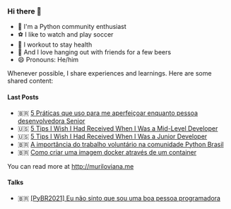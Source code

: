 ### Hi there 👋

- 🐍 I'm a Python community enthusiast
- ⚽ I like to watch and play soccer
- 💪 I workout to stay health
- 🍻 And I love hanging out with friends for a few beers
- 😄 Pronouns: He/him

Whenever possible, I share experiences and learnings. Here are some shared content:

#### Last Posts

* 🇧🇷 [5 Práticas que uso para me aperfeiçoar enquanto pessoa desenvolvedora Senior](https://muriloviana.me/posts/5-praticas-que-uso-para-me-aperfeicoar-enquanto-pessoa-desenvolvedora-senior/)
* :us: [5 Tips I Wish I Had Received When I Was a Mid-Level Developer](https://dev.to/muuviana/5-tips-i-wish-i-had-received-when-i-was-a-mid-level-developer-2gg3)
* :us: [5 Tips I Wish I Had Received When I Was a Junior Developer](https://dev.to/muuviana/5-tips-i-wish-i-had-received-when-i-was-a-junior-developer-4eab)
* 🇧🇷 [A importância do trabalho voluntário na comunidade Python Brasil](https://www.linkedin.com/feed/update/urn:li:activity:7125125470559383554/)
* 🇧🇷 [Como criar uma imagem docker através de um container](https://muriloviana.me/posts/como-criar-uma-imagem-docker-atraves-de-um-container/)

You can read more at http://muriloviana.me

#### Talks

* 🇧🇷 [[PyBR2021] Eu não sinto que sou uma boa pessoa programadora](https://www.youtube.com/watch?v=uTW5TtwD22U&t=3s)
